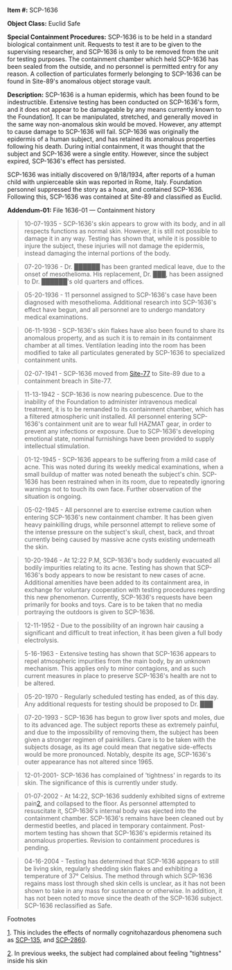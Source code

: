 **Item #:** SCP-1636

**Object Class:** Euclid Safe

**Special Containment Procedures:** SCP-1636 is to be held in a standard biological containment unit. Requests to test it are to be given to the supervising researcher, and SCP-1636 is only to be removed from the unit for testing purposes. The containment chamber which held SCP-1636 has been sealed from the outside, and no personnel is permitted entry for any reason. A collection of particulates formerly belonging to SCP-1636 can be found in Site-89's anomalous object storage vault.

**Description:** SCP-1636 is a human epidermis, which has been found to be indestructible. Extensive testing has been conducted on SCP-1636's form, and it does not appear to be damageable by any means currently known to the Foundation[1](javascript:;). It can be manipulated, stretched, and generally moved in the same way non-anomalous skin would be moved. However, any attempt to cause damage to SCP-1636 will fail. SCP-1636 was originally the epidermis of a human subject, and has retained its anomalous properties following his death. During initial containment, it was thought that the subject and SCP-1636 were a single entity. However, since the subject expired, SCP-1636's effect has persisted.

SCP-1636 was initially discovered on 9/18/1934, after reports of a human child with unpierceable skin was reported in Rome, Italy. Foundation personnel suppressed the story as a hoax, and contained SCP-1636. Following this, SCP-1636 was contained at Site-89 and classified as Euclid.

**Addendum-01:** File 1636-01 — Containment history

> 10-07-1935 - SCP-1636's skin appears to grow with its body, and in all respects functions as normal skin. However, it is still not possible to damage it in any way. Testing has shown that, while it is possible to injure the subject, these injuries will not damage the epidermis, instead damaging the internal portions of the body.

> 07-20-1936 - Dr. ██████ has been granted medical leave, due to the onset of mesothelioma. His replacement, Dr. ███, has been assigned to Dr. ██████'s old quarters and offices.

> 05-20-1936 - 11 personnel assigned to SCP-1636's case have been diagnosed with mesothelioma. Additional research into SCP-1636's effect have begun, and all personnel are to undergo mandatory medical examinations.

> 06-11-1936 - SCP-1636's skin flakes have also been found to share its anomalous property, and as such it is to remain in its containment chamber at all times. Ventilation leading into the room has been modified to take all particulates generated by SCP-1636 to specialized containment units.

> 02-07-1941 - SCP-1636 moved from [Site-77](/secure-facility-dossier-site-77) to Site-89 due to a containment breach in Site-77.

> 11-13-1942 - SCP-1636 is now nearing pubescence. Due to the inability of the Foundation to administer intravenous medical treatment, it is to be remanded to its containment chamber, which has a filtered atmospheric unit installed. All personnel entering SCP-1636's containment unit are to wear full HAZMAT gear, in order to prevent any infections or exposure. Due to SCP-1636's developing emotional state, nominal furnishings have been provided to supply intellectual stimulation.

> 01-12-1945 - SCP-1636 appears to be suffering from a mild case of acne. This was noted during its weekly medical examinations, when a small buildup of matter was noted beneath the subject's chin. SCP-1636 has been restrained when in its room, due to repeatedly ignoring warnings not to touch its own face. Further observation of the situation is ongoing.

> 05-02-1945 - All personnel are to exercise extreme caution when entering SCP-1636's new containment chamber. It has been given heavy painkilling drugs, while personnel attempt to relieve some of the intense pressure on the subject's skull, chest, back, and throat currently being caused by massive acne cysts existing underneath the skin.

> 10-20-1946 - At 12:22 P.M, SCP-1636's body suddenly evacuated all bodily impurities relating to its acne. Testing has shown that SCP-1636's body appears to now be resistant to new cases of acne. Additional amenities have been added to its containment area, in exchange for voluntary cooperation with testing procedures regarding this new phenomenon. Currently, SCP-1636's requests have been primarily for books and toys. Care is to be taken that no media portraying the outdoors is given to SCP-1636.

> 12-11-1952 - Due to the possibility of an ingrown hair causing a significant and difficult to treat infection, it has been given a full body electrolysis.

> 5-16-1963 - Extensive testing has shown that SCP-1636 appears to repel atmospheric impurities from the main body, by an unknown mechanism. This applies only to minor contagions, and as such current measures in place to preserve SCP-1636's health are not to be altered.

> 05-20-1970 - Regularly scheduled testing has ended, as of this day. Any additional requests for testing should be proposed to Dr. ███

> 07-20-1993 - SCP-1636 has begun to grow liver spots and moles, due to its advanced age. The subject reports these as extremely painful, and due to the impossibility of removing them, the subject has been given a stronger regimen of painkillers. Care is to be taken with the subjects dosage, as its age could mean that negative side-effects would be more pronounced. Notably, despite its age, SCP-1636's outer appearance has not altered since 1965.

> 12-01-2001- SCP-1636 has complained of 'tightness' in regards to its skin. The significance of this is currently under study.

> 01-07-2002 - At 14:22, SCP-1636 suddenly exhibited signs of extreme pain[2](javascript:;), and collapsed to the floor. As personnel attempted to resuscitate it, SCP-1636's internal body was ejected into the containment chamber. SCP-1636's remains have been cleaned out by dermestid beetles, and placed in temporary containment. Post-mortem testing has shown that SCP-1636's epidermis retained its anomalous properties. Revision to containment procedures is pending.

> 04-16-2004 - Testing has determined that SCP-1636 appears to still be living skin, regularly shedding skin flakes and exhibiting a temperature of 37° Celsius. The method through which SCP-1636 regains mass lost through shed skin cells is unclear, as it has not been shown to take in any mass for sustenance or otherwise. In addition, it has not been noted to move since the death of the SCP-1636 subject. SCP-1636 reclassified as Safe.

Footnotes

[1](javascript:;). This includes the effects of normally cognitohazardous phenomena such as [SCP-135](/scp-135), and [SCP-2860](/scp-2860).

[2](javascript:;). In previous weeks, the subject had complained about feeling "tightness" inside his skin